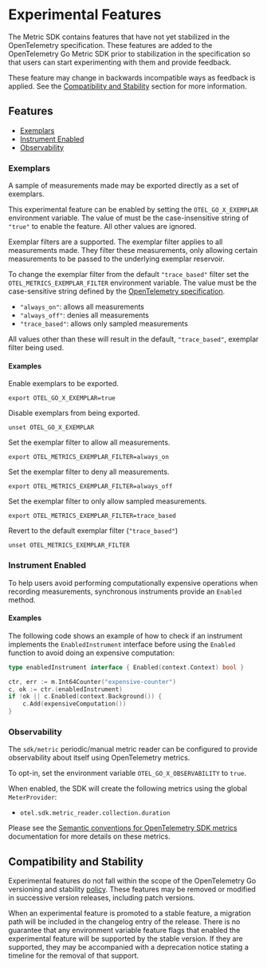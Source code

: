 # Experimental Features

The Metric SDK contains features that have not yet stabilized in the OpenTelemetry specification.
These features are added to the OpenTelemetry Go Metric SDK prior to stabilization in the specification so that users can start experimenting with them and provide feedback.

These feature may change in backwards incompatible ways as feedback is applied.
See the [Compatibility and Stability](#compatibility-and-stability) section for more information.

## Features

- [Exemplars](#exemplars)
- [Instrument Enabled](#instrument-enabled)
- [Observability](#observability)

### Exemplars

A sample of measurements made may be exported directly as a set of exemplars.

This experimental feature can be enabled by setting the `OTEL_GO_X_EXEMPLAR` environment variable.
The value of must be the case-insensitive string of `"true"` to enable the feature.
All other values are ignored.

Exemplar filters are a supported.
The exemplar filter applies to all measurements made.
They filter these measurements, only allowing certain measurements to be passed to the underlying exemplar reservoir.

To change the exemplar filter from the default `"trace_based"` filter set the `OTEL_METRICS_EXEMPLAR_FILTER` environment variable.
The value must be the case-sensitive string defined by the [OpenTelemetry specification].

- `"always_on"`: allows all measurements
- `"always_off"`: denies all measurements
- `"trace_based"`: allows only sampled measurements

All values other than these will result in the default, `"trace_based"`, exemplar filter being used.

[OpenTelemetry specification]: https://github.com/open-telemetry/opentelemetry-specification/blob/a6ca2fd484c9e76fe1d8e1c79c99f08f4745b5ee/specification/configuration/sdk-environment-variables.md#exemplar

#### Examples

Enable exemplars to be exported.

```console
export OTEL_GO_X_EXEMPLAR=true
```

Disable exemplars from being exported.

```console
unset OTEL_GO_X_EXEMPLAR
```

Set the exemplar filter to allow all measurements.

```console
export OTEL_METRICS_EXEMPLAR_FILTER=always_on
```

Set the exemplar filter to deny all measurements.

```console
export OTEL_METRICS_EXEMPLAR_FILTER=always_off
```

Set the exemplar filter to only allow sampled measurements.

```console
export OTEL_METRICS_EXEMPLAR_FILTER=trace_based
```

Revert to the default exemplar filter (`"trace_based"`)

```console
unset OTEL_METRICS_EXEMPLAR_FILTER
```

### Instrument Enabled

To help users avoid performing computationally expensive operations when recording measurements, synchronous instruments provide an `Enabled` method.

#### Examples

The following code shows an example of how to check if an instrument implements the `EnabledInstrument` interface before using the `Enabled` function to avoid doing an expensive computation:

```go
type enabledInstrument interface { Enabled(context.Context) bool }

ctr, err := m.Int64Counter("expensive-counter")
c, ok := ctr.(enabledInstrument)
if !ok || c.Enabled(context.Background()) {
    c.Add(expensiveComputation())
}
```

### Observability

The `sdk/metric` periodic/manual metric reader can be configured to provide observability about itself using OpenTelemetry metrics.

To opt-in, set the environment variable `OTEL_GO_X_OBSERVABILITY` to `true`.

When enabled, the SDK will create the following metrics using the global `MeterProvider`:

- `otel.sdk.metric_reader.collection.duration`

Please see the [Semantic conventions for OpenTelemetry SDK metrics] documentation for more details on these metrics.

[Semantic conventions for OpenTelemetry SDK metrics]: https://github.com/open-telemetry/semantic-conventions/blob/v1.36.0/docs/otel/sdk-metrics.md

## Compatibility and Stability

Experimental features do not fall within the scope of the OpenTelemetry Go versioning and stability [policy](../../../../VERSIONING.md).
These features may be removed or modified in successive version releases, including patch versions.

When an experimental feature is promoted to a stable feature, a migration path will be included in the changelog entry of the release.
There is no guarantee that any environment variable feature flags that enabled the experimental feature will be supported by the stable version.
If they are supported, they may be accompanied with a deprecation notice stating a timeline for the removal of that support.

